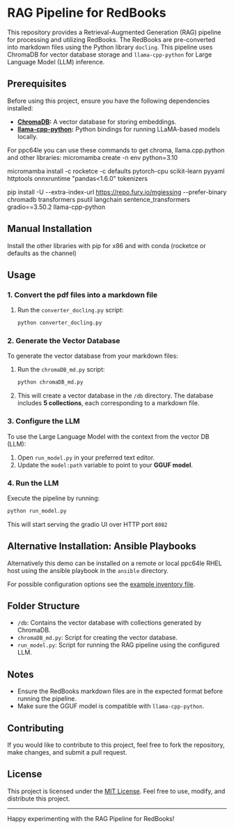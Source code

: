 # RAG Pipeline for RedBooks

This repository provides a Retrieval-Augmented Generation (RAG) pipeline for processing and utilizing RedBooks. The RedBooks are pre-converted into markdown files using the Python library `docling`. This pipeline uses ChromaDB for vector database storage and `llama-cpp-python` for Large Language Model (LLM) inference.

## Prerequisites

Before using this project, ensure you have the following dependencies installed:

- **[ChromaDB](https://github.com/chroma-core/chroma):** A vector database for storing embeddings.
- **[llama-cpp-python](https://github.com/abetlen/llama-cpp-python):** Python bindings for running LLaMA-based models locally.

For ppc64le you can use these commands to get chroma, llama.cpp.python and other libraries:
micromamba create -n env python=3.10

micromamba install -c rocketce -c defaults pytorch-cpu scikit-learn pyyaml httptools onnxruntime "pandas<1.6.0" tokenizers

pip install -U --extra-index-url https://repo.fury.io/mgiessing --prefer-binary chromadb transformers psutil langchain sentence_transformers gradio==3.50.2 llama-cpp-python




## Manual Installation

Install the other libraries with pip for x86 and with conda (rocketce or defaults as the channel)

## Usage

### 1. Convert the pdf files into a markdown file

1. Run the `converter_docling.py` script:
   ```bash
   python converter_docling.py
   ```

### 2. Generate the Vector Database

To generate the vector database from your markdown files:

1. Run the `chromaDB_md.py` script:
   ```bash
   python chromaDB_md.py
   ```
2. This will create a vector database in the `/db` directory. The database includes **5 collections**, each corresponding to a markdown file.

### 3. Configure the LLM

To use the Large Language Model with the context from the vector DB (LLM):

1. Open `run_model.py` in your preferred text editor.
2. Update the `model:path` variable to point to your **GGUF model**.

### 4. Run the LLM

Execute the pipeline by running:
```bash
python run_model.py
```

This will start serving the gradio UI over HTTP port `8082` 

## Alternative Installation: Ansible Playbooks

Alternatively this demo can be installed on a remote or local ppc64le RHEL host using the ansible playbook in the `ansible` directory.

For possible configuration options see the [example inventory file](ansible/example-inventory.yml).

## Folder Structure

- `/db`: Contains the vector database with collections generated by ChromaDB.
- `chromaDB_md.py`: Script for creating the vector database.
- `run_model.py`: Script for running the RAG pipeline using the configured LLM.

## Notes

- Ensure the RedBooks markdown files are in the expected format before running the pipeline.
- Make sure the GGUF model is compatible with `llama-cpp-python`.

## Contributing

If you would like to contribute to this project, feel free to fork the repository, make changes, and submit a pull request. 

## License

This project is licensed under the [MIT License](LICENSE). Feel free to use, modify, and distribute this project.

---

Happy experimenting with the RAG Pipeline for RedBooks!

